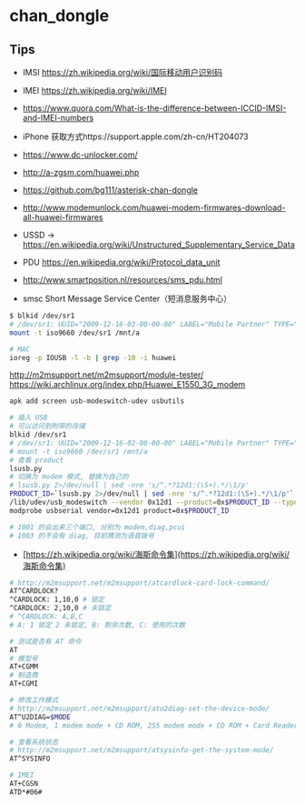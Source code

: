 # chan_dongle
## Tips

* IMSI https://zh.wikipedia.org/wiki/国际移动用户识别码
* IMEI https://zh.wikipedia.org/wiki/IMEI
* https://www.quora.com/What-is-the-difference-between-ICCID-IMSI-and-IMEI-numbers

* iPhone 获取方式https://support.apple.com/zh-cn/HT204073

* https://www.dc-unlocker.com/
* http://a-zgsm.com/huawei.php

* https://github.com/bg111/asterisk-chan-dongle

* http://www.modemunlock.com/huawei-modem-firmwares-download-all-huawei-firmwares


* USSD -> https://en.wikipedia.org/wiki/Unstructured_Supplementary_Service_Data

* PDU https://en.wikipedia.org/wiki/Protocol_data_unit
* http://www.smartposition.nl/resources/sms_pdu.html
* smsc Short Message Service Center（短消息服务中心）


```bash
$ blkid /dev/sr1
# /dev/sr1: UUID="2009-12-16-02-00-00-00" LABEL="Mobile Partner" TYPE="iso9660" PTTYPE="mac"
mount -t iso9660 /dev/sr1 /mnt/a

# MAC
ioreg -p IOUSB -l -b | grep -10 -i huawei
```

http://m2msupport.net/m2msupport/module-tester/
https://wiki.archlinux.org/index.php/Huawei_E1550_3G_modem

```bash
apk add screen usb-modeswitch-udev usbutils

# 插入 USB
# 可以访问到附带的存储
blkid /dev/sr1
# /dev/sr1: UUID="2009-12-16-02-00-00-00" LABEL="Mobile Partner" TYPE="iso9660" PTTYPE="mac"
# mount -t iso9660 /dev/sr1 /mnt/a
# 查看 product
lsusb.py
# 切换为 modem 模式, 替换为自己的
# lsusb.py 2>/dev/null | sed -nre 's/^.*?12d1:(\S+).*/\1/p'
PRODUCT_ID=`lsusb.py 2>/dev/null | sed -nre 's/^.*?12d1:(\S+).*/\1/p'`
/lib/udev/usb_modeswitch --vendor 0x12d1 --product=0x$PRODUCT_ID --type option-zerocd
modprobe usbserial vendor=0x12d1 product=0x$PRODUCT_ID

# 1001 的会出来三个端口, 分别为 modem,diag,pcui
# 1003 的不会有 diag, 目前猜测为语音拨号
```

* [https://zh.wikipedia.org/wiki/海斯命令集](https://zh.wikipedia.org/wiki/海斯命令集)

```bash
# http://m2msupport.net/m2msupport/atcardlock-card-lock-command/
AT^CARDLOCK?
^CARDLOCK: 1,10,0 # 锁定
^CARDLOCK: 2,10,0 # 未锁定
# ^CARDLOCK: A,B,C
# A: 1 锁定 2 未锁定, B: 剩余次数, C: 使用的次数

# 测试是否有 AT 命令
AT
# 模型号
AT+CGMM
# 制造商
AT+CGMI

# 修改工作模式
# http://m2msupport.net/m2msupport/atu2diag-set-the-device-mode/
AT^U2DIAG=$MODE
# 0 Modem, 1 modem mode + CD ROM, 255 modem mode + CD ROM + Card Reader,  256 modem mode + Card Reader

# 查看系统状态
# http://m2msupport.net/m2msupport/atsysinfo-get-the-system-mode/
AT^SYSINFO

# IMEI
AT+CGSN
ATD*#06#

```

